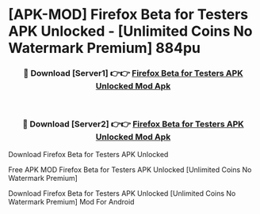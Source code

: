 # [APK-MOD] Firefox Beta for Testers APK Unlocked - [Unlimited Coins No Watermark Premium] 884pu



<div align="center">
<h3>🔴 Download [Server1] 👉👉 <a href="https://momento.my/?title=Firefox_Beta_for_Testers_APK_Unlocked">Firefox Beta for Testers APK Unlocked Mod Apk</a></h3><br>

<h3>🔴 Download [Server2] 👉👉 <a href="https://momento.my/?title=Firefox_Beta_for_Testers_APK_Unlocked">Firefox Beta for Testers APK Unlocked Mod Apk</a></h3>
</div>



Download Firefox Beta for Testers APK Unlocked 

Free APK MOD Firefox Beta for Testers APK Unlocked [Unlimited Coins No Watermark Premium]

Download Firefox Beta for Testers APK Unlocked [Unlimited Coins No Watermark Premium] Mod For Android
